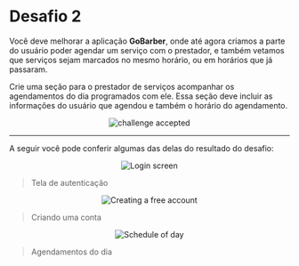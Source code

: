 # Desafio 2

Você deve melhorar a aplicação __GoBarber__, onde até agora criamos a parte do usuário poder agendar um serviço com o prestador, e também
vetamos que serviços sejam marcados no mesmo horário, ou em horários que já passaram.

Crie uma seção para o prestador de serviços acompanhar os agendamentos do dia programados com ele. Essa seção deve incluir as informações do usuário que agendou e
também o horário do agendamento.

<p align="center">
<img src="https://media0.giphy.com/media/Ie2Hs3A0uJRtK/giphy.gif?cid=790b76115cc2696532554f53733c635c&rid=giphy.gif" alt="challenge accepted">
</p>

---

A seguir você pode conferir algumas das delas do resultado do desafio:

<p align="center">
<img src="https://i.ibb.co/34Mf3wn/Screenshot-2019-05-05-00-19-18.png" alt="Login screen"/>
</p>

> Tela de autenticação

<p align="center">
<img src="https://i.ibb.co/gJLSHgX/Screenshot-2019-05-05-00-33-10.png" alt="Creating a free account"/>
</p>

> Criando uma conta

<p align="center">
<img src="https://i.ibb.co/gPY1X17/Screenshot-2019-05-05-00-44-05.png" alt="Schedule of day"/>
</p>

> Agendamentos do dia
